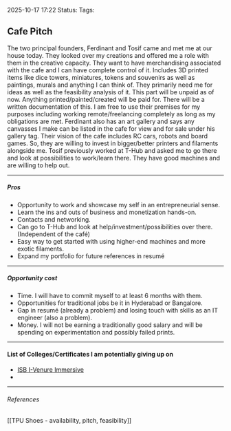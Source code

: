 2025-10-17 17:22
Status:
Tags:
## Cafe Pitch
The two principal founders, Ferdinant and Tosif came and met me at our house today.
They looked over my creations and offered me a role with them in the creative capacity. 
They want to have merchandising associated with the cafe and I can have complete control of it. Includes 3D printed items like dice towers, miniatures, tokens and souvenirs as well as paintings, murals and anything I can think of.
They primarily need me for ideas as well as the feasibility analysis of it. This part will be unpaid as of now. Anything printed/painted/created will be paid for. There will be a written documentation of this.
I am free to use their premises for my purposes including working remote/freelancing completely as long as my obligations are met.
Ferdinant also has an art gallery and says any canvasses I make can be listed in the cafe for view and for sale under his gallery tag.
Their vision of the cafe includes RC cars, robots and board games. So, they are willing to invest in bigger/better printers and filaments alongside me.
Tosif previously worked at T-Hub and asked me to go there and look at possibilities to work/learn there. They have good machines and are willing to help out.

----
##### Pros
* Opportunity to work and showcase my self in an entrepreneurial sense.
* Learn the ins and outs of business and monetization hands-on.
* Contacts and networking.
* Can go to T-Hub and look at help/investment/possibilities over there. (Independent of the café)
* Easy way to get started with using higher-end machines and more exotic filaments.
* Expand my portfolio for future references in resumé
---
##### Opportunity cost
* Time. I will have to commit myself to at least 6 months with them.
* Opportunities for traditional jobs be it in Hyderabad or Bangalore.
* Gap in resumé (already a problem) and losing touch with skills as an IT engineer (also a problem).
* Money. I will not be earning a traditionally good salary and will be spending on experimentation and possibly failed prints.
---
#### List of Colleges/Certificates I am potentially giving up on 
* [ISB I-Venure Immersive](https://www.isb.edu/programmes/entrepreneurship-programmes/ivi)
* 
---
###### References
[[TPU Shoes - availability, pitch, feasibility]]
